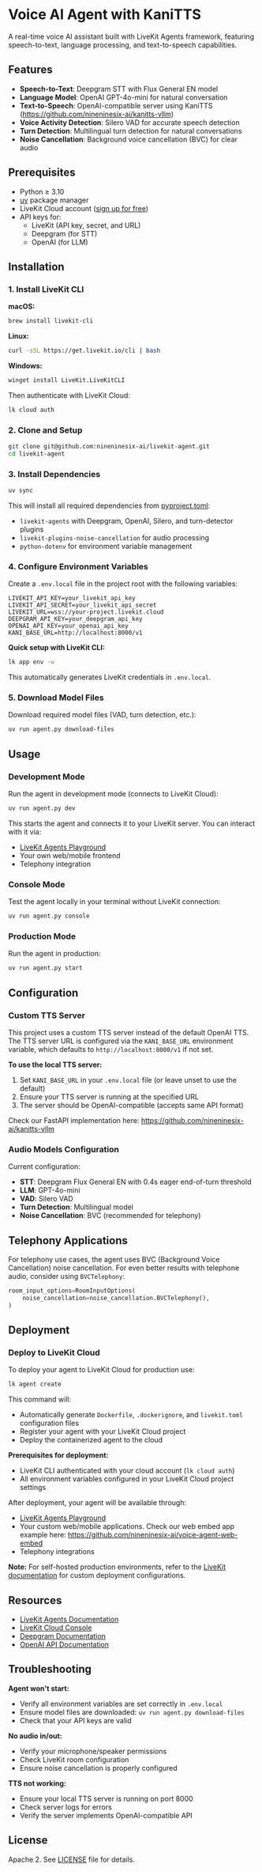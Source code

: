 # Voice AI Agent with KaniTTS

A real-time voice AI assistant built with LiveKit Agents framework, featuring speech-to-text, language processing, and text-to-speech capabilities.

## Features

- **Speech-to-Text**: Deepgram STT with Flux General EN model
- **Language Model**: OpenAI GPT-4o-mini for natural conversation
- **Text-to-Speech**: OpenAI-compatible server using KaniTTS (https://github.com/nineninesix-ai/kanitts-vllm)
- **Voice Activity Detection**: Silero VAD for accurate speech detection
- **Turn Detection**: Multilingual turn detection for natural conversations
- **Noise Cancellation**: Background voice cancellation (BVC) for clear audio

## Prerequisites

- Python ≥ 3.10
- [uv](https://docs.astral.sh/uv/) package manager
- LiveKit Cloud account ([sign up for free](https://cloud.livekit.io/))
- API keys for:
  - LiveKit (API key, secret, and URL)
  - Deepgram (for STT)
  - OpenAI (for LLM)

## Installation

### 1. Install LiveKit CLI

**macOS:**
```bash
brew install livekit-cli
```

**Linux:**
```bash
curl -sSL https://get.livekit.io/cli | bash
```

**Windows:**
```bash
winget install LiveKit.LiveKitCLI
```

Then authenticate with LiveKit Cloud:
```bash
lk cloud auth
```

### 2. Clone and Setup

```bash
git clone git@github.com:nineninesix-ai/livekit-agent.git
cd livekit-agent
```

### 3. Install Dependencies

```bash
uv sync
```

This will install all required dependencies from [pyproject.toml](pyproject.toml):
- `livekit-agents` with Deepgram, OpenAI, Silero, and turn-detector plugins
- `livekit-plugins-noise-cancellation` for audio processing
- `python-dotenv` for environment variable management

### 4. Configure Environment Variables

Create a `.env.local` file in the project root with the following variables:

```env
LIVEKIT_API_KEY=your_livekit_api_key
LIVEKIT_API_SECRET=your_livekit_api_secret
LIVEKIT_URL=wss://your-project.livekit.cloud
DEEPGRAM_API_KEY=your_deepgram_api_key
OPENAI_API_KEY=your_openai_api_key
KANI_BASE_URL=http://localhost:8000/v1
```

**Quick setup with LiveKit CLI:**
```bash
lk app env -w
```

This automatically generates LiveKit credentials in `.env.local`.

### 5. Download Model Files

Download required model files (VAD, turn detection, etc.):

```bash
uv run agent.py download-files
```

## Usage

### Development Mode

Run the agent in development mode (connects to LiveKit Cloud):

```bash
uv run agent.py dev
```

This starts the agent and connects it to your LiveKit server. You can interact with it via:
- [LiveKit Agents Playground](https://cloud.livekit.io/projects/p_/agents)
- Your own web/mobile frontend
- Telephony integration

### Console Mode

Test the agent locally in your terminal without LiveKit connection:

```bash
uv run agent.py console
```

### Production Mode

Run the agent in production:

```bash
uv run agent.py start
```

## Configuration

### Custom TTS Server

This project uses a custom TTS server instead of the default OpenAI TTS. The TTS server URL is configured via the `KANI_BASE_URL` environment variable, which defaults to `http://localhost:8000/v1` if not set.

**To use the local TTS server:**
1. Set `KANI_BASE_URL` in your `.env.local` file (or leave unset to use the default)
2. Ensure your TTS server is running at the specified URL
3. The server should be OpenAI-compatible (accepts same API format)

Check our FastAPI implementation here: https://github.com/nineninesix-ai/kanitts-vllm

### Audio Models Configuration

Current configuration:
- **STT**: Deepgram Flux General EN with 0.4s eager end-of-turn threshold
- **LLM**: GPT-4o-mini
- **VAD**: Silero VAD
- **Turn Detection**: Multilingual model
- **Noise Cancellation**: BVC (recommended for telephony)

## Telephony Applications

For telephony use cases, the agent uses BVC (Background Voice Cancellation) noise cancellation. For even better results with telephone audio, consider using `BVCTelephony`:

```python
room_input_options=RoomInputOptions(
    noise_cancellation=noise_cancellation.BVCTelephony(),
)
```

## Deployment

### Deploy to LiveKit Cloud

To deploy your agent to LiveKit Cloud for production use:

```bash
lk agent create
```

This command will:
- Automatically generate `Dockerfile`, `.dockerignore`, and `livekit.toml` configuration files
- Register your agent with your LiveKit Cloud project
- Deploy the containerized agent to the cloud

**Prerequisites for deployment:**
- LiveKit CLI authenticated with your cloud account (`lk cloud auth`)
- All environment variables configured in your LiveKit Cloud project settings

After deployment, your agent will be available through:
- [LiveKit Agents Playground](https://cloud.livekit.io/projects/p_/agents)
- Your custom web/mobile applications. Check our web embed app example here: https://github.com/nineninesix-ai/voice-agent-web-embed
- Telephony integrations

**Note:** For self-hosted production environments, refer to the [LiveKit documentation](https://docs.livekit.io/agents/) for custom deployment configurations.

## Resources

- [LiveKit Agents Documentation](https://docs.livekit.io/agents/)
- [LiveKit Cloud Console](https://cloud.livekit.io/)
- [Deepgram Documentation](https://developers.deepgram.com/)
- [OpenAI API Documentation](https://platform.openai.com/docs/)

## Troubleshooting

**Agent won't start:**
- Verify all environment variables are set correctly in `.env.local`
- Ensure model files are downloaded: `uv run agent.py download-files`
- Check that your API keys are valid

**No audio in/out:**
- Verify your microphone/speaker permissions
- Check LiveKit room configuration
- Ensure noise cancellation is properly configured

**TTS not working:**
- Ensure your local TTS server is running on port 8000
- Check server logs for errors
- Verify the server implements OpenAI-compatible API

## License

Apache 2. See [LICENSE](LICENSE) file for details.
